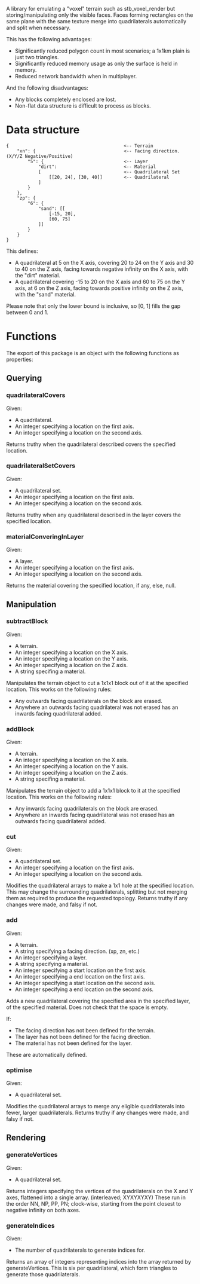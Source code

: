A library for emulating a "voxel" terrain such as stb_voxel_render but storing/manipulating only the visible faces.
Faces forming rectangles on the same plane with the same texture merge into quadrilaterals automatically and split when necessary.

This has the following advantages:

- Significantly reduced polygon count in most scenarios; a 1x1km plain is just two triangles.
- Significantly reduced memory usage as only the surface is held in memory.
- Reduced network bandwidth when in multiplayer.

And the following disadvantages:

- Any blocks completely enclosed are lost.
- Non-flat data structure is difficult to process as blocks.

# Data structure

    {											<-- Terrain
		"xn": {									<-- Facing direction.  (X/Y/Z Negative/Positive)
			"5": {								<-- Layer
				"dirt": 						<-- Material
				[								<-- Quadrilateral Set
					[[20, 24], [30, 40]]		<-- Quadrilateral
				]
			}
		},
		"zp": {
			"6": {
				"sand": [[
					[-15, 20],
					[60, 75]
				]]
			}
		}
	}
	
This defines:

- A quadrilateral at 5 on the X axis, covering 20 to 24 on the Y axis and 30 to 40 on the Z axis, facing towards negative infinity on the X axis, with the "dirt" material.
- A quadrilateral covering -15 to 20 on the X axis and 60 to 75 on the Y axis, at 6 on the Z axis, facing towards positive infinity on the Z axis, with the "sand" material.
 
Please note that only the lower bound is inclusive, so [0, 1] fills the gap between 0 and 1.

# Functions

The export of this package is an object with the following functions as properties:

## Querying

### quadrilateralCovers

Given:

- A quadrilateral.
- An integer specifying a location on the first axis.
- An integer specifying a location on the second axis.

Returns truthy when the quadrilateral described covers the specified location.

### quadrilateralSetCovers

Given:

- A quadrilateral set.
- An integer specifying a location on the first axis.
- An integer specifying a location on the second axis.

Returns truthy when any quadrilateral described in the layer covers the specified location.

### materialConveringInLayer

Given:

- A layer.
- An integer specifying a location on the first axis.
- An integer specifying a location on the second axis.

Returns the material covering the specified location, if any, else, null.

## Manipulation

### subtractBlock

Given:

- A terrain.
- An integer specifying a location on the X axis.
- An integer specifying a location on the Y axis.
- An integer specifying a location on the Z axis.
- A string specifing a material.

Manipulates the terrain object to cut a 1x1x1 block out of it at the specified location.
This works on the following rules:

- Any outwards facing quadrilaterals on the block are erased.
- Anywhere an outwards facing quadrilateral was not erased has an inwards facing quadrilateral added.

### addBlock

Given:

- A terrain.
- An integer specifying a location on the X axis.
- An integer specifying a location on the Y axis.
- An integer specifying a location on the Z axis.
- A string specifing a material.

Manipulates the terrain object to add a 1x1x1 block to it at the specified location.
This works on the following rules:

- Any inwards facing quadrilaterals on the block are erased.
- Anywhere an inwards facing quadrilateral was not erased has an outwards facing quadrilateral added.

### cut

Given:

- A quadrilateral set.
- An integer specifying a location on the first axis.
- An integer specifying a location on the second axis.

Modifies the quadrilateral arrays to make a 1x1 hole at the specified location.
This may change the surrounding quadrilaterals, splitting but not merging them as required to produce the requested topology.
Returns truthy if any changes were made, and falsy if not.

### add

Given:

- A terrain.
- A string specifying a facing direction.  (xp, zn, etc.)
- An integer specifying a layer.
- A string specifying a material.
- An integer specifying a start location on the first axis.
- An integer specifying a end location on the first axis.
- An integer specifying a start location on the second axis.
- An integer specifying a end location on the second axis.

Adds a new quadrilateral covering the specified area in the specified layer, of the specified material.
Does not check that the space is empty.

If:

- The facing direction has not been defined for the terrain.
- The layer has not been defined for the facing direction.
- The material has not been defined for the layer.

These are automatically defined.

### optimise

Given:

- A quadrilateral set.

Modifies the quadrilateral arrays to merge any eligible quadrilaterals into fewer, larger quadrilaterals.
Returns truthy if any changes were made, and falsy if not.

## Rendering

### generateVertices

Given:

- A quadrilateral set.

Returns integers specifying the vertices of the quadrilaterals on the X and Y axes, flattened into a single array.  (interleaved; XYXYXYXY)
These run in the order NN, NP, PP, PN; clock-wise, starting from the point closest to negative infinity on both axes.

### generateIndices

Given:

- The number of quadrilaterals to generate indices for.

Returns an array of integers representing indices into the array returned by generateVertices.
This is six per quadrilateral, which form triangles to generate those quadrilaterals.
